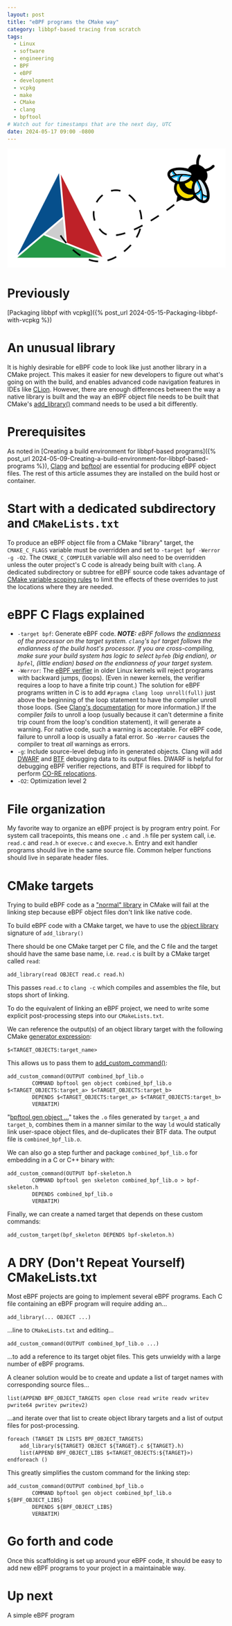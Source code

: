 ```yaml
---
layout: post
title: "eBPF programs the CMake way"
category: libbpf-based tracing from scratch
tags: 
  - Linux
  - software
  - engineering
  - BPF
  - eBPF
  - development
  - vcpkg
  - make
  - CMake
  - clang
  - bpftool
# Watch out for timestamps that are the next day, UTC
date: 2024-05-17 09:00 -0800
---
```

![eBPF / CMake logo mashup](/images/ebpf-the-cmake-way.png)

# Previously
[Packaging libbpf with vcpkg]({% post_url 2024-05-15-Packaging-libbpf-with-vcpkg %})

# An unusual library
It is highly desirable for eBPF code to look like just another library in a CMake project.
This makes it easier for new developers to figure out what's going on with the build, and
enables advanced code navigation features in IDEs like [CLion](https://www.jetbrains.com/clion/).
However, there are enough differences between the way a native library is built
and the way an eBPF object file needs to be built that CMake's 
[add_library()](https://cmake.org/cmake/help/latest/command/add_library.html) 
command needs to be used a bit differently.

# Prerequisites
As noted in
[Creating a build environment for libbpf-based programs]({% post_url 2024-05-09-Creating-a-build-environment-for-libbpf-based-programs %}),
[Clang](https://clang.llvm.org/) and [bpftool](https://github.com/libbpf/bpftool)
are essential for producing eBPF object files.
The rest of this article assumes they are installed on the build host or container.

# Start with a dedicated subdirectory and `CMakeLists.txt`
To produce an eBPF object file from a CMake "library" target,
the `CMAKE_C_FLAGS` variable must be overridden and set to `-target bpf -Werror -g -O2`.
The `CMAKE_C_COMPILER` variable will also need to be overridden unless the outer project's C
code is already being built with `clang`.
A dedicated subdirectory or subtree for eBPF source code takes advantage of
[CMake variable scoping rules](https://cmake.org/cmake/help/book/mastering-cmake/chapter/Writing%20CMakeLists%20Files.html#variable-scope)
to limit the effects of these overrides to just the locations where they are needed.

# eBPF C Flags explained
 - `-target bpf`: Generate eBPF code.
   _**NOTE:** eBPF follows the [endianness](https://en.wikipedia.org/wiki/Endianness#Overview) of the processor on
   the target system.
   `clang`'s `bpf` target follows the endianness of the build host's processor.
   If you are cross-compiling, make sure your build system has logic to select `bpfeb` (big endian),
   or `bpfel`, (little endian) based on the endianness of your target system._
 - `-Werror`: The [eBPF verifier](https://www.kernel.org/doc/html/latest/bpf/verifier.html) in older Linux kernels
   will reject programs with backward jumps, (loops).
   (Even in newer kernels, the verifier requires a loop to have a finite trip count.)
   The solution for eBPF programs written in C is to add `#pragma clang loop unroll(full)` just above the beginning
   of the loop statement to have the compiler unroll those loops.
   (See [Clang's documentation](https://clang.llvm.org/docs/LanguageExtensions.html#loop-unrolling) for more
   information.)
   If the compiler _fails_ to unroll a loop (usually because it can't determine a finite trip count from the loop's
   condition statement), it will generate a warning.
   For native code, such a warning is acceptable.
   For eBPF code, failure to unroll a loop is usually a fatal error.
   So `-Werror` causes the compiler to treat _all_ warnings as errors.
 - `-g`: Include source-level debug info in generated objects.
   Clang will add [DWARF](https://dwarfstd.org/) and [BTF](https://www.kernel.org/doc/html/latest/bpf/btf.html) 
   debugging data to its output files.
   DWARF is helpful for debugging eBPF verifier rejections, and BTF is required for libbpf to perform
   [CO-RE relocations](https://github.com/libbpf/libbpf#bpf-co-re-compile-once--run-everywhere).
 - `-O2`: Optimization level 2

# File organization
My favorite way to organize an eBPF project is by program entry point.
For system call tracepoints, this means one `.c` and `.h` file per system call, i.e. `read.c` and `read.h` or
`execve.c` and `execve.h`.
Entry and exit handler programs should live in the same source file.  Common helper functions should live in
separate header files.

# CMake targets
Trying to build eBPF code as a
["normal" library](https://cmake.org/cmake/help/latest/command/add_library.html#normal-libraries)
in CMake will fail at the linking step because eBPF object files don't link like native code.

To build eBPF code with a CMake target, we have to use the
[object library](https://cmake.org/cmake/help/latest/command/add_library.html#object-libraries)
signature of `add_library()`

There should be one CMake target per C file, and the C file and the target should have the same base name,
i.e. `read.c` is built by a CMake target called `read`:

```
add_library(read OBJECT read.c read.h)
```

This passes `read.c` to `clang -c` which compiles and assembles the file, but stops short of linking.

To do the equivalent of linking an eBPF project,
we need to write some explicit post-processing steps into our `CMakeLists.txt`.

We can reference the output(s) of an object library target with the following CMake
[generator expression](https://cmake.org/cmake/help/latest/manual/cmake-generator-expressions.7.html):
```
$<TARGET_OBJECTS:target_name>
```

This allows us to pass them to
[add_custom_command()](https://cmake.org/cmake/help/latest/command/add_custom_command.html):

```
add_custom_command(OUTPUT combined_bpf_lib.o
        COMMAND bpftool gen object combined_bpf_lib.o $<TARGET_OBJECTS:target_a> $<TARGET_OBJECTS:target_b>
        DEPENDS $<TARGET_OBJECTS:target_a> $<TARGET_OBJECTS:target_b>
        VERBATIM)
```

"[bpftool gen object ...](https://github.com/libbpf/bpftool/blob/main/docs/bpftool-gen.rst)"
takes the `.o` files generated by `target_a` and `target_b`, combines them in a manner similar to the way
`ld` would statically link user-space object files, and de-duplicates their BTF data.
The output file is `combined_bpf_lib.o`.

We can also go a step further and package `combined_bpf_lib.o` for embedding in a C or C++ binary with:
```
add_custom_command(OUTPUT bpf-skeleton.h
        COMMAND bpftool gen skeleton combined_bpf_lib.o > bpf-skeleton.h
        DEPENDS combined_bpf_lib.o
        VERBATIM)
```

Finally, we can create a named target that depends on these custom commands:
```
add_custom_target(bpf_skeleton DEPENDS bpf-skeleton.h)
```

# A DRY (Don't Repeat Yourself) CMakeLists.txt
Most eBPF projects are going to implement several eBPF programs.
Each C file containing an eBPF program will require adding an...
```
add_library(... OBJECT ...)
```
...line to `CMakeLists.txt` and editing...
```
add_custom_command(OUTPUT combined_bpf_lib.o ...)
```
...to add a reference to its target objet files.
This gets unwieldy with a large number of eBPF programs.

A cleaner solution would be to create and update a list of target names with corresponding source files...
```
list(APPEND BPF_OBJECT_TARGETS open close read write readv writev pwrite64 pwritev pwritev2)
```
...and iterate over that list to create object library targets and a list of output files for post-processing.
```
foreach (TARGET IN LISTS BPF_OBJECT_TARGETS)
    add_library(${TARGET} OBJECT ${TARGET}.c ${TARGET}.h)
    list(APPEND BPF_OBJECT_LIBS $<TARGET_OBJECTS:${TARGET}>)
endforeach ()
```

This greatly simplifies the custom command for the linking step:
```
add_custom_command(OUTPUT combined_bpf_lib.o
        COMMAND bpftool gen object combined_bpf_lib.o ${BPF_OBJECT_LIBS}
        DEPENDS ${BPF_OBJECT_LIBS}
        VERBATIM)
```

# Go forth and code
Once this scaffolding is set up around your eBPF code, it should be easy to add new eBPF programs to your project
in a maintainable way.

# Up next
A simple eBPF program
